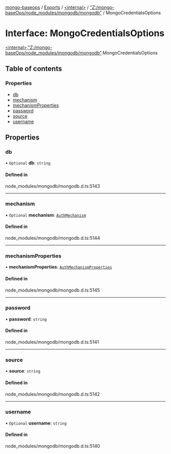 [mongo-baseops](../README.md) / [Exports](../modules.md) / [\<internal\>](../modules/internal_.md) / ["Z:/mongo-baseOps/node\_modules/mongodb/mongodb"](../modules/internal_._Z__mongo_baseOps_node_modules_mongodb_mongodb_.md) / MongoCredentialsOptions

# Interface: MongoCredentialsOptions

[\<internal\>](../modules/internal_.md).["Z:/mongo-baseOps/node\_modules/mongodb/mongodb"](../modules/internal_._Z__mongo_baseOps_node_modules_mongodb_mongodb_.md).MongoCredentialsOptions

## Table of contents

### Properties

- [db](internal_._Z__mongo_baseOps_node_modules_mongodb_mongodb_.MongoCredentialsOptions.md#db)
- [mechanism](internal_._Z__mongo_baseOps_node_modules_mongodb_mongodb_.MongoCredentialsOptions.md#mechanism)
- [mechanismProperties](internal_._Z__mongo_baseOps_node_modules_mongodb_mongodb_.MongoCredentialsOptions.md#mechanismproperties)
- [password](internal_._Z__mongo_baseOps_node_modules_mongodb_mongodb_.MongoCredentialsOptions.md#password)
- [source](internal_._Z__mongo_baseOps_node_modules_mongodb_mongodb_.MongoCredentialsOptions.md#source)
- [username](internal_._Z__mongo_baseOps_node_modules_mongodb_mongodb_.MongoCredentialsOptions.md#username)

## Properties

### db

• `Optional` **db**: `string`

#### Defined in

node_modules/mongodb/mongodb.d.ts:5143

___

### mechanism

• `Optional` **mechanism**: [`AuthMechanism`](../modules/internal_._Z__mongo_baseOps_node_modules_mongodb_mongodb_.md#authmechanism)

#### Defined in

node_modules/mongodb/mongodb.d.ts:5144

___

### mechanismProperties

• **mechanismProperties**: [`AuthMechanismProperties`](internal_._Z__mongo_baseOps_node_modules_mongodb_mongodb_.AuthMechanismProperties.md)

#### Defined in

node_modules/mongodb/mongodb.d.ts:5145

___

### password

• **password**: `string`

#### Defined in

node_modules/mongodb/mongodb.d.ts:5141

___

### source

• **source**: `string`

#### Defined in

node_modules/mongodb/mongodb.d.ts:5142

___

### username

• `Optional` **username**: `string`

#### Defined in

node_modules/mongodb/mongodb.d.ts:5140
